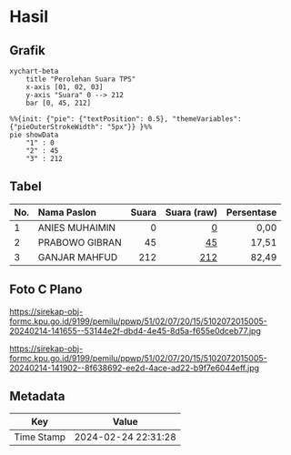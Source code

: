 # Hasil

## Grafik

```mermaid
xychart-beta
    title "Perolehan Suara TPS"
    x-axis [01, 02, 03]
    y-axis "Suara" 0 --> 212
    bar [0, 45, 212]
```

```mermaid
%%{init: {"pie": {"textPosition": 0.5}, "themeVariables": {"pieOuterStrokeWidth": "5px"}} }%%
pie showData
    "1" : 0
    "2" : 45
    "3" : 212
```

## Tabel

| No. | Nama Paslon    | Suara | Suara (raw) | Persentase |
|:--- |:-------------- | -----:| -----------:| ----------:|
| 1   | ANIES MUHAIMIN | 0     | [0][p-1]    | 0,00       |
| 2   | PRABOWO GIBRAN | 45    | [45][p-2]   | 17,51      |
| 3   | GANJAR MAHFUD  | 212   | [212][p-3]  | 82,49      |


[p-1]: https://github.com/gigit-pemilu/pemilu-2024-51-bali/blob/main/pilpres/hitung-suara/sub/51-bali/sub/02-tabanan/sub/07-marga/sub/2015-geluntung/sub/005-tps/sub/paslon-1.txt
[p-2]: https://github.com/gigit-pemilu/pemilu-2024-51-bali/blob/main/pilpres/hitung-suara/sub/51-bali/sub/02-tabanan/sub/07-marga/sub/2015-geluntung/sub/005-tps/sub/paslon-2.txt
[p-3]: https://github.com/gigit-pemilu/pemilu-2024-51-bali/blob/main/pilpres/hitung-suara/sub/51-bali/sub/02-tabanan/sub/07-marga/sub/2015-geluntung/sub/005-tps/sub/paslon-3.txt

## Foto C Plano

https://sirekap-obj-formc.kpu.go.id/9199/pemilu/ppwp/51/02/07/20/15/5102072015005-20240214-141655--53144e2f-dbd4-4e45-8d5a-f655e0dceb77.jpg

https://sirekap-obj-formc.kpu.go.id/9199/pemilu/ppwp/51/02/07/20/15/5102072015005-20240214-141902--8f638692-ee2d-4ace-ad22-b9f7e6044eff.jpg


## Metadata

| Key        | Value               |
| ---------- | ------------------- |
| Time Stamp | 2024-02-24 22:31:28 |



